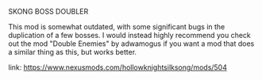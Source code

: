 SKONG BOSS DOUBLER

This mod is somewhat outdated, with some significant bugs in the duplication of a few bosses.
I would instead highly recommend you check out the mod "Double Enemies" by adwamogus if you want a mod that does a similar thing as this, but works better.

link: https://www.nexusmods.com/hollowknightsilksong/mods/504
